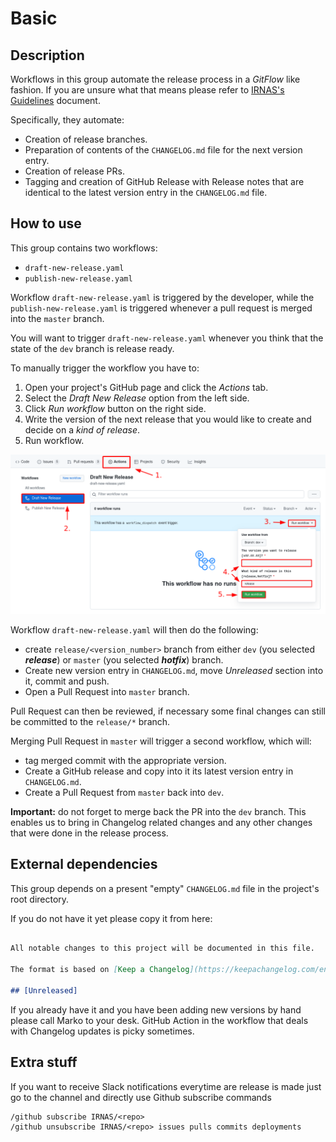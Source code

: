 # Basic

## Description

Workflows in this group automate the release process in a *GitFlow* like
fashion. If you are unsure what that means please refer to [IRNAS's Guidelines]
document.

Specifically, they automate:
* Creation of release branches.
* Preparation of contents of the `CHANGELOG.md` file for the next version
  entry.
* Creation of release PRs.
* Tagging and creation of GitHub Release with Release notes that are identical
  to the latest version entry in the `CHANGELOG.md` file.

## How to use

This group contains two workflows:
* `draft-new-release.yaml`
* `publish-new-release.yaml`

Workflow `draft-new-release.yaml` is triggered by the developer, while the
`publish-new-release.yaml` is triggered whenever a pull request is merged into
the `master` branch.

You will want to trigger `draft-new-release.yaml` whenever you think that the
state of the `dev` branch is release ready.

To manually trigger the workflow you have to:
1. Open your project's GitHub page and click the *Actions* tab.
2. Select the *Draft New Release* option from the left side.
3. Click *Run workflow* button on the right side.
4. Write the version of the next release that you would like to create and
decide on a *kind of release*.
5. Run workflow.

![basic_workflow](basic_workflow.png)

Workflow `draft-new-release.yaml` will then do the following:
* create `release/<version_number>` branch from either `dev` (you selected
  ***release***) or `master` (you selected ***hotfix***) branch.
* Create new version entry in `CHANGELOG.md`, move *Unreleased* section into
  it, commit and push.
* Open a Pull Request into `master` branch.

Pull Request can then be reviewed, if necessary some final changes can still be
committed to the `release/*` branch.

Merging Pull Request in `master` will trigger a second workflow, which will:
* tag merged commit with the appropriate version.
* Create a GitHub release and copy into it its latest version entry in
  `CHANGELOG.md`.
* Create a Pull Request from `master` back into `dev`.

**Important:** do not forget to merge back the PR into the `dev` branch. This
enables us to bring in Changelog related changes and any other changes that
were done in the release process.

## External dependencies

This group depends on a present "empty" `CHANGELOG.md` file in the project's
root directory.

If you do not have it yet please copy it from here:

```markdown # Changelog

All notable changes to this project will be documented in this file.

The format is based on [Keep a Changelog](https://keepachangelog.com/en/1.0.0/)

## [Unreleased]
```

If you already have it and you have been adding new versions by hand please
call Marko to your desk. GitHub Action in the workflow that deals with
Changelog updates is picky sometimes.

[IRNAS's Guidelines]: https://github.com/IRNAS/irnas-guidelines-docs

## Extra stuff

If you want to receive Slack notifications everytime are release is made just go to the channel and directly use Github subscribe commands
```
/github subscribe IRNAS/<repo>
/github unsubscribe IRNAS/<repo> issues pulls commits deployments
```
